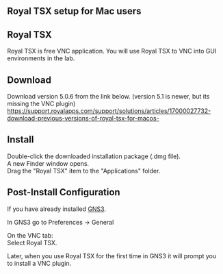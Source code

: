 Royal TSX setup for Mac users
-----------------------------


Royal TSX
---------

Royal TSX is free VNC application. You will use Royal TSX to VNC into GUI environments in the lab.

Download
--------

<!-- Download the Royal TSX for macOS installer from: https://www.royalapps.com/ts/mac/download -->

Download version 5.0.6 from the link below. (version 5.1 is newer, but its missing the VNC plugin)
https://support.royalapps.com/support/solutions/articles/17000027732-download-previous-versions-of-royal-tsx-for-macos-

Install
-------

Double-click the downloaded installation package (.dmg file).  
A new Finder window opens.  
Drag the "Royal TSX" item to the "Applications" folder.  

Post-Install Configuration
--------------------------

If you have already installed [GNS3](https://github.com/divergence-wiki/ntt/blob/main/mac/GNS3-setup.md).  

In GNS3 go to Preferences -> General

On the VNC tab:  
Select Royal TSX.

Later, when you use Royal TSX for the first time in GNS3 it will prompt you to install a VNC plugin.
